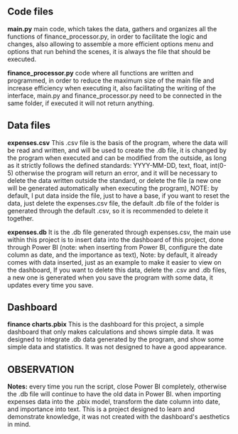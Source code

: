 ## Code files
**main.py**
main code, which takes the data, gathers and organizes all the functions of finance_processor.py, 
in order to facilitate the logic and changes, also allowing to assemble a more efficient options 
menu and options that run behind the scenes, it is always the file that should be executed.

**finance_processor.py**
code where all functions are written and programmed, in order to reduce the maximum size of
the main file and increase efficiency when executing it, also facilitating the writing of the interface, 
main.py and finance_processor.py need to be connected in the same folder, if executed it will not return anything.

## Data files
**expenses.csv**
This .csv file is the basis of the program, where the data will be read and written, 
and will be used to create the .db file, it is changed by the program when executed and can be modified from the outside, 
as long as it strictly follows the defined standards: YYYY-MM-DD, text, float, int(0-5)
otherwise the program will return an error, and it will be necessary to delete the data written outside the standard, 
or delete the file (a new one will be generated automatically when executing the program),
NOTE: by default, I put data inside the file, just to have a base, if you want to reset the data, just delete the expenses.csv 
file, the default .db file of the folder is generated through the default .csv, so it is recommended to delete it together.

**expenses.db**
It is the .db file generated through expenses.csv, the main use within this project is to 
insert data into the dashboard of this project, done through Power BI (note: when inserting from Power BI, 
configure the date column as date, and the importance as text),
Note: by default, it already comes with data inserted, just as an example to make it easier to view on the dashboard,
If you want to delete this data, delete the .csv and .db files, a new one is generated when you save the program with some data, 
it updates every time you save.

## Dashboard
**finance charts.pbix**
This is the dashboard for this project, a simple dashboard that only makes calculations and shows simple data. It was designed 
to integrate .db data generated by the program, and show some simple data and statistics. It was not designed to have a good appearance.

## OBSERVATION
**Notes:** 
every time you run the script, close Power BI completely, otherwise the .db file will continue to have the old data in Power BI.
when importing expenses data into the .pbix model, transform the date column into date, and importance into text.
This is a project designed to learn and demonstrate knowledge, it was not created with the dashboard's aesthetics in mind.
